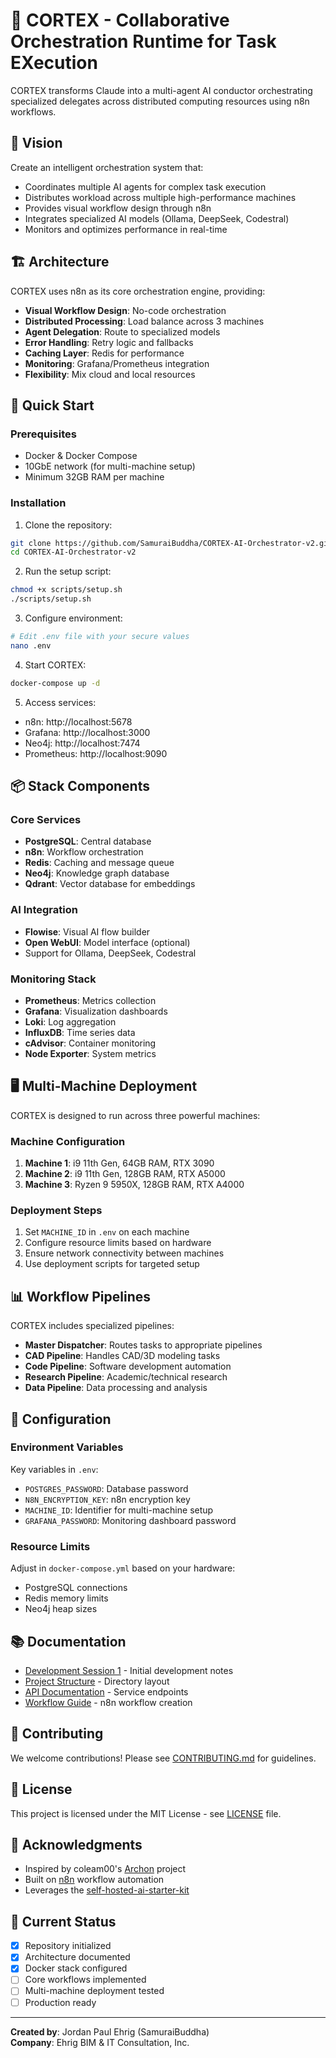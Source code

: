 # 🧠 CORTEX - Collaborative Orchestration Runtime for Task EXecution

CORTEX transforms Claude into a multi-agent AI conductor orchestrating specialized delegates across distributed computing resources using n8n workflows.

## 🎯 Vision

Create an intelligent orchestration system that:
- Coordinates multiple AI agents for complex task execution
- Distributes workload across multiple high-performance machines
- Provides visual workflow design through n8n
- Integrates specialized AI models (Ollama, DeepSeek, Codestral)
- Monitors and optimizes performance in real-time

## 🏗️ Architecture

CORTEX uses n8n as its core orchestration engine, providing:
- **Visual Workflow Design**: No-code orchestration
- **Distributed Processing**: Load balance across 3 machines
- **Agent Delegation**: Route to specialized models
- **Error Handling**: Retry logic and fallbacks
- **Caching Layer**: Redis for performance
- **Monitoring**: Grafana/Prometheus integration
- **Flexibility**: Mix cloud and local resources

## 🚀 Quick Start

### Prerequisites
- Docker & Docker Compose
- 10GbE network (for multi-machine setup)
- Minimum 32GB RAM per machine

### Installation

1. Clone the repository:
```bash
git clone https://github.com/SamuraiBuddha/CORTEX-AI-Orchestrator-v2.git
cd CORTEX-AI-Orchestrator-v2
```

2. Run the setup script:
```bash
chmod +x scripts/setup.sh
./scripts/setup.sh
```

3. Configure environment:
```bash
# Edit .env file with your secure values
nano .env
```

4. Start CORTEX:
```bash
docker-compose up -d
```

5. Access services:
- n8n: http://localhost:5678
- Grafana: http://localhost:3000
- Neo4j: http://localhost:7474
- Prometheus: http://localhost:9090

## 📦 Stack Components

### Core Services
- **PostgreSQL**: Central database
- **n8n**: Workflow orchestration
- **Redis**: Caching and message queue
- **Neo4j**: Knowledge graph database
- **Qdrant**: Vector database for embeddings

### AI Integration
- **Flowise**: Visual AI flow builder
- **Open WebUI**: Model interface (optional)
- Support for Ollama, DeepSeek, Codestral

### Monitoring Stack
- **Prometheus**: Metrics collection
- **Grafana**: Visualization dashboards
- **Loki**: Log aggregation
- **InfluxDB**: Time series data
- **cAdvisor**: Container monitoring
- **Node Exporter**: System metrics

## 🖥️ Multi-Machine Deployment

CORTEX is designed to run across three powerful machines:

### Machine Configuration
1. **Machine 1**: i9 11th Gen, 64GB RAM, RTX 3090
2. **Machine 2**: i9 11th Gen, 128GB RAM, RTX A5000
3. **Machine 3**: Ryzen 9 5950X, 128GB RAM, RTX A4000

### Deployment Steps
1. Set `MACHINE_ID` in `.env` on each machine
2. Configure resource limits based on hardware
3. Ensure network connectivity between machines
4. Use deployment scripts for targeted setup

## 📊 Workflow Pipelines

CORTEX includes specialized pipelines:
- **Master Dispatcher**: Routes tasks to appropriate pipelines
- **CAD Pipeline**: Handles CAD/3D modeling tasks
- **Code Pipeline**: Software development automation
- **Research Pipeline**: Academic/technical research
- **Data Pipeline**: Data processing and analysis

## 🔧 Configuration

### Environment Variables
Key variables in `.env`:
- `POSTGRES_PASSWORD`: Database password
- `N8N_ENCRYPTION_KEY`: n8n encryption key
- `MACHINE_ID`: Identifier for multi-machine setup
- `GRAFANA_PASSWORD`: Monitoring dashboard password

### Resource Limits
Adjust in `docker-compose.yml` based on your hardware:
- PostgreSQL connections
- Redis memory limits
- Neo4j heap sizes

## 📚 Documentation

- [Development Session 1](docs/DEVELOPMENT_SESSION_1.MD) - Initial development notes
- [Project Structure](docs/PROJECT_STRUCTURE.md) - Directory layout
- [API Documentation](docs/API.md) - Service endpoints
- [Workflow Guide](docs/WORKFLOWS.md) - n8n workflow creation

## 🤝 Contributing

We welcome contributions! Please see [CONTRIBUTING.md](CONTRIBUTING.md) for guidelines.

## 📝 License

This project is licensed under the MIT License - see [LICENSE](LICENSE) file.

## 🙏 Acknowledgments

- Inspired by coleam00's [Archon](https://github.com/coleam00/archon-ai) project
- Built on [n8n](https://n8n.io/) workflow automation
- Leverages the [self-hosted-ai-starter-kit](https://github.com/coleam00/self-hosted-ai-starter-kit)

## 🚧 Current Status

- [x] Repository initialized
- [x] Architecture documented
- [x] Docker stack configured
- [ ] Core workflows implemented
- [ ] Multi-machine deployment tested
- [ ] Production ready

---

**Created by**: Jordan Paul Ehrig (SamuraiBuddha)  
**Company**: Ehrig BIM & IT Consultation, Inc.
